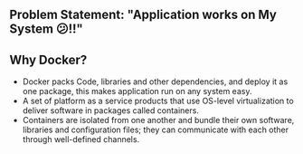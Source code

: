 ## Problem Statement: "Application works on My System 😕!!"

## Why Docker?
 - Docker packs Code, libraries and other dependencies, and deploy it as one package, this makes application run on any system easy.  
 - A set of platform as a service products that use OS-level virtualization to deliver software in packages called containers. 
 - Containers are isolated from one another and bundle their own software, libraries and configuration files; they can communicate with each other through well-defined channels.
